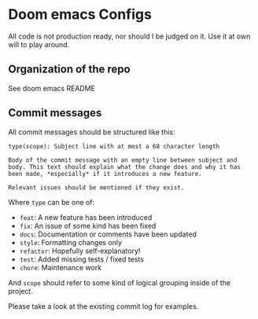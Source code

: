 # Doom emacs Configs

All code is not production ready, nor should I be judged on it. Use it at
own will to play around.

## Organization of the repo

See doom emacs README

## Commit messages

All commit messages should be structured like this:

```
type(scope): Subject line with at most a 68 character length

Body of the commit message with an empty line between subject and
body. This text should explain what the change does and why it has
been made, *especially* if it introduces a new feature.

Relevant issues should be mentioned if they exist.
```

Where `type` can be one of:

* `feat`: A new feature has been introduced
* `fix`: An issue of some kind has been fixed
* `docs`: Documentation or comments have been updated
* `style`: Formatting changes only
* `refactor`: Hopefully self-explanatory!
* `test`: Added missing tests / fixed tests
* `chore`: Maintenance work

And `scope` should refer to some kind of logical grouping inside of the project.

Please take a look at the existing commit log for examples.
